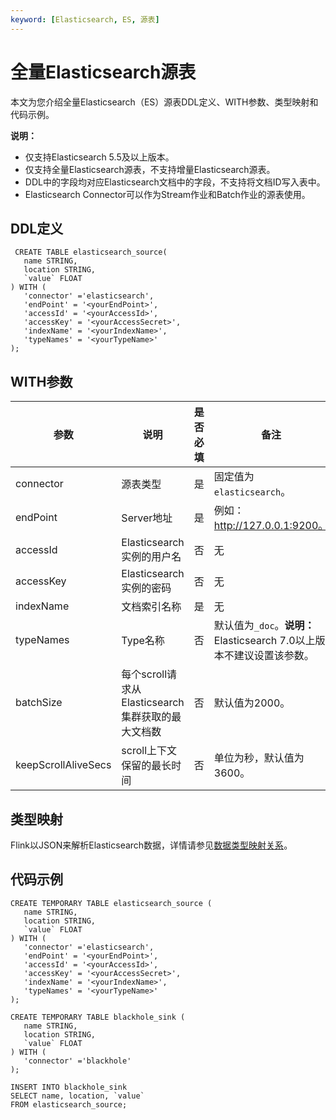 ```yaml
---
keyword: [Elasticsearch, ES, 源表]
---
```


# 全量Elasticsearch源表

本文为您介绍全量Elasticsearch（ES）源表DDL定义、WITH参数、类型映射和代码示例。

**说明：**

-   仅支持Elasticsearch 5.5及以上版本。
-   仅支持全量Elasticsearch源表，不支持增量Elasticsearch源表。
-   DDL中的字段均对应Elasticsearch文档中的字段，不支持将文档ID写入表中。
-   Elasticsearch Connector可以作为Stream作业和Batch作业的源表使用。

## DDL定义

```
 CREATE TABLE elasticsearch_source(
   name STRING, 
   location STRING, 
   `value` FLOAT
) WITH (
   'connector' ='elasticsearch',
   'endPoint' = '<yourEndPoint>',
   'accessId' = '<yourAccessId>',
   'accessKey' = '<yourAccessSecret>',
   'indexName' = '<yourIndexName>',
   'typeNames' = '<yourTypeName>'
);
```

## WITH参数

|参数|说明|是否必填|备注|
|--|--|----|--|
|connector|源表类型|是|固定值为`elasticsearch`。|
|endPoint|Server地址|是|例如：http://127.0.0.1:9200。|
|accessId|Elasticsearch实例的用户名|否|无|
|accessKey|Elasticsearch实例的密码|否|无|
|indexName|文档索引名称|是|无|
|typeNames|Type名称|否|默认值为`_doc`。**说明：** Elasticsearch 7.0以上版本不建议设置该参数。 |
|batchSize|每个scroll请求从Elasticsearch集群获取的最大文档数|否|默认值为2000。|
|keepScrollAliveSecs|scroll上下文保留的最长时间|否|单位为秒，默认值为3600。|

## 类型映射

Flink以JSON来解析Elasticsearch数据，详情请参见[数据类型映射关系](https://ci.apache.org/projects/flink/flink-docs-master/zh/dev/table/connectors/formats/json.html)。

## 代码示例

```
CREATE TEMPORARY TABLE elasticsearch_source (
   name STRING,
   location STRING,
   `value` FLOAT
) WITH (
   'connector' ='elasticsearch',
   'endPoint' = '<yourEndPoint>',
   'accessId' = '<yourAccessId>',
   'accessKey' = '<yourAccessSecret>',
   'indexName' = '<yourIndexName>',
   'typeNames' = '<yourTypeName>'
);

CREATE TEMPORARY TABLE blackhole_sink (
   name STRING,
   location STRING,
   `value` FLOAT
) WITH (
   'connector' ='blackhole'
);

INSERT INTO blackhole_sink
SELECT name, location, `value`
FROM elasticsearch_source;
```

